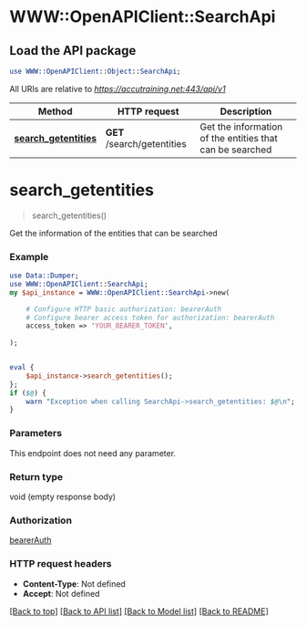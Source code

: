 # WWW::OpenAPIClient::SearchApi

## Load the API package
```perl
use WWW::OpenAPIClient::Object::SearchApi;
```

All URIs are relative to *https://accutraining.net:443/api/v1*

Method | HTTP request | Description
------------- | ------------- | -------------
[**search_getentities**](SearchApi.md#search_getentities) | **GET** /search/getentities | Get the information of the entities that can be searched


# **search_getentities**
> search_getentities()

Get the information of the entities that can be searched

### Example 
```perl
use Data::Dumper;
use WWW::OpenAPIClient::SearchApi;
my $api_instance = WWW::OpenAPIClient::SearchApi->new(

    # Configure HTTP basic authorization: bearerAuth
    # Configure bearer access token for authorization: bearerAuth
    access_token => 'YOUR_BEARER_TOKEN',
    
);


eval { 
    $api_instance->search_getentities();
};
if ($@) {
    warn "Exception when calling SearchApi->search_getentities: $@\n";
}
```

### Parameters
This endpoint does not need any parameter.

### Return type

void (empty response body)

### Authorization

[bearerAuth](../README.md#bearerAuth)

### HTTP request headers

 - **Content-Type**: Not defined
 - **Accept**: Not defined

[[Back to top]](#) [[Back to API list]](../README.md#documentation-for-api-endpoints) [[Back to Model list]](../README.md#documentation-for-models) [[Back to README]](../README.md)

